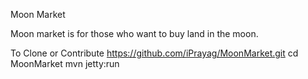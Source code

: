 Moon Market

Moon market is for those who want to buy land in the moon. 

To Clone or Contribute 
https://github.com/iPrayag/MoonMarket.git
cd MoonMarket
mvn jetty:run

